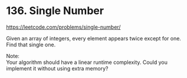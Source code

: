 # 136. Single Number
https://leetcode.com/problems/single-number/

Given an array of integers, every element appears twice except for one. Find that single one.

Note:  
Your algorithm should have a linear runtime complexity. Could you implement it without using extra memory?
